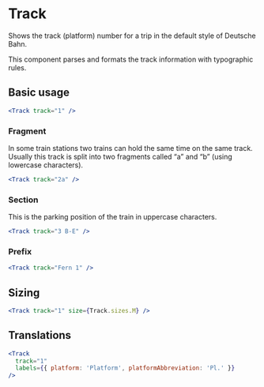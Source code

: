 # Track

Shows the track (platform) number for a trip in the default style of Deutsche Bahn.

This component parses and formats the track information with typographic rules.

## Basic usage

```jsx
<Track track="1" />
```

### Fragment

In some train stations two trains can hold the same time on the same track. Usually this track
is split into two fragments called “a” and “b” (using lowercase characters).

```jsx
<Track track="2a" />
```

### Section

This is the parking position of the train in uppercase characters.

```jsx
<Track track="3 B-E" />
```

### Prefix

```jsx
<Track track="Fern 1" />
```

## Sizing

```jsx
<Track track="1" size={Track.sizes.M} />
```

## Translations

```jsx
<Track
  track="1"
  labels={{ platform: 'Platform', platformAbbreviation: 'Pl.' }}
/>
```

